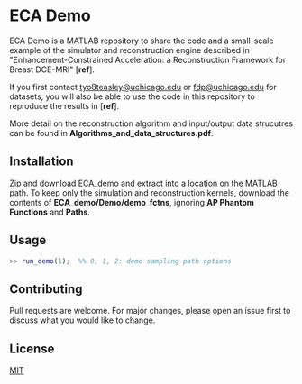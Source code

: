 # ECA Demo

ECA Demo is a MATLAB repository to share the code and a small-scale example of the simulator and reconstruction engine described in "Enhancement-Constrained Acceleration: a Reconstruction Framework for Breast DCE-MRI" [**ref**].

If you first contact <tyo8teasley@uchicago.edu> or <fdp@uchicago.edu> for datasets, you will also be able to use the code in this repository to reproduce the results in [**ref**].

More detail on the reconstruction algorithm and input/output data strucutres can be found in **Algorithms_and_data_structures.pdf**.

## Installation

Zip and download ECA_demo and extract into a location on the MATLAB path. To keep only the simulation and reconstruction kernels, download the contents of **ECA_demo/Demo/demo_fctns**, ignoring **AP Phantom Functions** and **Paths**.

## Usage

```matlab
>> run_demo(1);  %% 0, 1, 2: demo sampling path options
```

## Contributing
Pull requests are welcome. For major changes, please open an issue first to discuss what you would like to change.

## License
[MIT](https://choosealicense.com/licenses/mit/)
